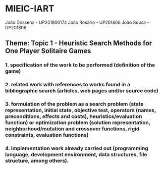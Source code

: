 # MIEIC-IART

João Dossena - UP201800174
João Rosário - UP201806
João Sousa - UP201806

## Theme: Topic 1 - Heuristic Search Methods for One Player Solitaire Games


### 1. specification of the work to be performed (definition of the game)

### 2. related work with references to works found in a bibliographic search (articles, web pages and/or source code)

### 3. formulation of the problem as a search problem (state representation, initial state, objective test, operators (names, preconditions, effects and costs), heuristics/evaluation function) or optimization problem (solution representation, neighborhood/mutation and crossover functions, rigid constraints, evaluation functions)

### 4. implementation work already carried out (programming language, development environment, data structures, file structure, among others).